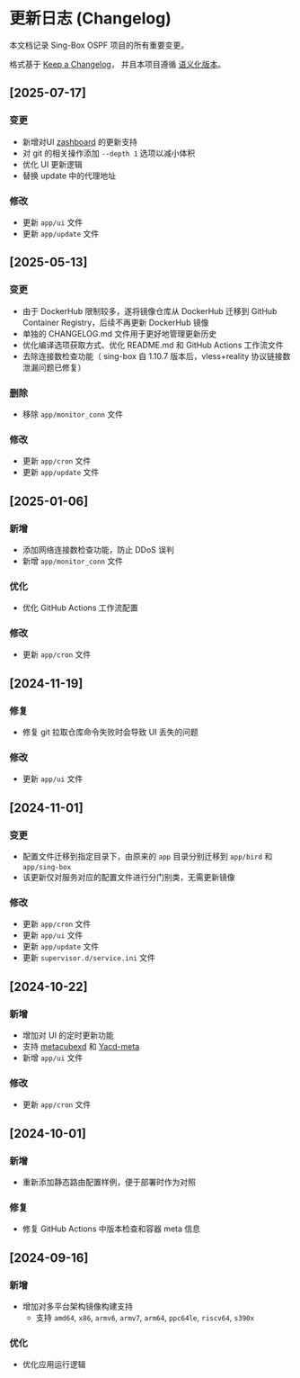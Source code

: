 # 更新日志 (Changelog)

本文档记录 Sing-Box OSPF 项目的所有重要变更。

格式基于 [Keep a Changelog](https://keepachangelog.com/zh-CN/1.0.0/)，
并且本项目遵循 [语义化版本](https://semver.org/lang/zh-CN/)。

## [2025-07-17]

### 变更
- 新增对UI [zashboard](https://github.com/Zephyruso/zashboard) 的更新支持
- 对 git 的相关操作添加 `--depth 1` 选项以减小体积
- 优化 UI 更新逻辑
- 替换 update 中的代理地址 

### 修改
- 更新 `app/ui` 文件
- 更新 `app/update` 文件

## [2025-05-13]

### 变更
- 由于 DockerHub 限制较多，遂将镜像仓库从 DockerHub 迁移到 GitHub Container Registry，后续不再更新 DockerHub 镜像
- 单独的 CHANGELOG.md 文件用于更好地管理更新历史
- 优化编译选项获取方式、优化 README.md 和 GitHub Actions 工作流文件
- 去除连接数检查功能（ sing-box 自 1.10.7 版本后，vless+reality 协议链接数泄漏问题已修复）

### 删除
- 移除 `app/monitor_conn` 文件

### 修改
- 更新 `app/cron` 文件
- 更新 `app/update` 文件

## [2025-01-06]

### 新增
- 添加网络连接数检查功能，防止 DDoS 误判
- 新增 `app/monitor_conn` 文件

### 优化
- 优化 GitHub Actions 工作流配置

### 修改
- 更新 `app/cron` 文件

## [2024-11-19]

### 修复
- 修复 git 拉取仓库命令失败时会导致 UI 丢失的问题

### 修改
- 更新 `app/ui` 文件

## [2024-11-01]

### 变更
- 配置文件迁移到指定目录下，由原来的 `app` 目录分别迁移到 `app/bird` 和 `app/sing-box`
- 该更新仅对服务对应的配置文件进行分门别类，无需更新镜像

### 修改
- 更新 `app/cron` 文件
- 更新 `app/ui` 文件
- 更新 `app/update` 文件
- 更新 `supervisor.d/service.ini` 文件

## [2024-10-22]

### 新增
- 增加对 UI 的定时更新功能
- 支持 [metacubexd](https://github.com/MetaCubeX/metacubexd) 和 [Yacd-meta](https://github.com/MetaCubeX/Yacd-meta)
- 新增 `app/ui` 文件

### 修改
- 更新 `app/cron` 文件

## [2024-10-01]

### 新增
- 重新添加静态路由配置样例，便于部署时作为对照

### 修复
- 修复 GitHub Actions 中版本检查和容器 meta 信息

## [2024-09-16]

### 新增
- 增加对多平台架构镜像构建支持
  - 支持 `amd64`, `x86`, `armv6`, `armv7`, `arm64`, `ppc64le`, `riscv64`, `s390x`

### 优化
- 优化应用运行逻辑
